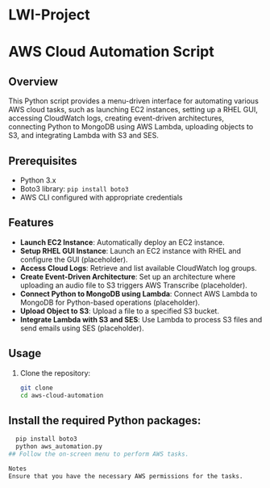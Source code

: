 # LWI-Project
# AWS Cloud Automation Script

## Overview
This Python script provides a menu-driven interface for automating various AWS cloud tasks, such as launching EC2 instances, setting up a RHEL GUI, accessing CloudWatch logs, creating event-driven architectures, connecting Python to MongoDB using AWS Lambda, uploading objects to S3, and integrating Lambda with S3 and SES.

## Prerequisites
- Python 3.x
- Boto3 library: `pip install boto3`
- AWS CLI configured with appropriate credentials

## Features
- **Launch EC2 Instance**: Automatically deploy an EC2 instance.
- **Setup RHEL GUI Instance**: Launch an EC2 instance with RHEL and configure the GUI (placeholder).
- **Access Cloud Logs**: Retrieve and list available CloudWatch log groups.
- **Create Event-Driven Architecture**: Set up an architecture where uploading an audio file to S3 triggers AWS Transcribe (placeholder).
- **Connect Python to MongoDB using Lambda**: Connect AWS Lambda to MongoDB for Python-based operations (placeholder).
- **Upload Object to S3**: Upload a file to a specified S3 bucket.
- **Integrate Lambda with S3 and SES**: Use Lambda to process S3 files and send emails using SES (placeholder).

## Usage
1. Clone the repository:
   ```bash
   git clone 
   cd aws-cloud-automation
## Install the required Python packages:
  ```bash
    pip install boto3
    python aws_automation.py
## Follow the on-screen menu to perform AWS tasks.

Notes
Ensure that you have the necessary AWS permissions for the tasks.
